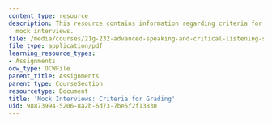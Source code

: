 ```yaml
---
content_type: resource
description: This resource contains information regarding criteria for grading the
  mock interviews.
file: /media/courses/21g-232-advanced-speaking-and-critical-listening-skills-els-spring-2007/9887399452068a2b6d737be5f2f13830_MIT21G_232S07_interview_gr.pdf
file_type: application/pdf
learning_resource_types:
- Assignments
ocw_type: OCWFile
parent_title: Assignments
parent_type: CourseSection
resourcetype: Document
title: 'Mock Interviews: Criteria for Grading'
uid: 98873994-5206-8a2b-6d73-7be5f2f13830
---
```

